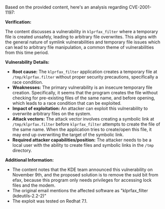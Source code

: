Based on the provided content, here's an analysis regarding CVE-2001-1197:

**Verification:**

The content discusses a vulnerability in `klprfax_filter` where a temporary file is created unsafely, leading to arbitrary file overwrites. This aligns with the general nature of symlink vulnerabilities and temporary file issues which can lead to arbitrary file manipulation, a common theme of vulnerabilities from this time period.

**Vulnerability Details:**

*   **Root cause:** The `klprfax_filter` application creates a temporary file at `/tmp/klprfax.filter` without proper security precautions, specifically a race condition.
*   **Weaknesses:** The primary vulnerability is an insecure temporary file creation. Specifically, it seems that the program creates the file without checking for pre-existing files of the same name, and before opening, which leads to a race condition that can be exploited.
*   **Impact of exploitation:** An attacker can exploit this vulnerability to overwrite arbitrary files on the system.
*   **Attack vectors:** The attack vector involves creating a symbolic link at `/tmp/klprfax.filter` before `klprfax_filter` attempts to create the file of the same name. When the application tries to create/open this file, it may end up overwriting the target of the symbolic link.
*   **Required attacker capabilities/position:** The attacker needs to be a local user with the ability to create files and symbolic links in the `/tmp` directory.

**Additional Information:**

*   The content notes that the KDE team announced this vulnerability on November 9th, and the proposed solution is to remove the suid bit from efax, because this program only needs privileges for accessing lock files and the modem.
* The original email mentions the affected software as "klprfax_filter (kdeutils-2.2-2)"
* The exploit was tested on Redhat 7.1.